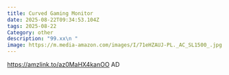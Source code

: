 ```yaml
---
title: Curved Gaming Monitor
date: 2025-08-22T09:34:53.104Z
tags: 2025-08-22
Category: other
description: "99.xx\n "
image: https://m.media-amazon.com/images/I/71eHZAUJ-PL._AC_SL1500_.jpg
---
```

https://amzlink.to/az0MaHX4kanOO
AD